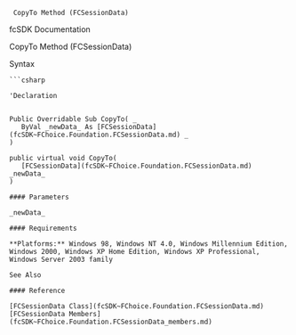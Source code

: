 ﻿     CopyTo Method (FCSessionData)                                                   

fcSDK Documentation

CopyTo Method (FCSessionData)

Syntax

```vbnet
```csharp

'Declaration
 

Public Overridable Sub CopyTo( _
   ByVal _newData_ As [FCSessionData](fcSDK~FChoice.Foundation.FCSessionData.md) _
) 

public virtual void CopyTo( 
   [FCSessionData](fcSDK~FChoice.Foundation.FCSessionData.md) _newData_
)

#### Parameters

_newData_

#### Requirements

**Platforms:** Windows 98, Windows NT 4.0, Windows Millennium Edition, Windows 2000, Windows XP Home Edition, Windows XP Professional, Windows Server 2003 family

See Also

#### Reference

[FCSessionData Class](fcSDK~FChoice.Foundation.FCSessionData.md)  
[FCSessionData Members](fcSDK~FChoice.Foundation.FCSessionData_members.md)
